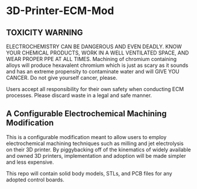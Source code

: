 # 3D-Printer-ECM-Mod
## TOXICITY WARNING
ELECTROCHEMISTRY CAN BE DANGEROUS AND EVEN DEADLY. KNOW YOUR CHEMICAL PRODUCTS, WORK IN A WELL VENTILATED SPACE, AND WEAR PROPER PPE AT ALL TIMES. Machining of chromium containing alloys will produce hexavalent chromium which is just as scary as it sounds and has an extreme propensity to contaminate water and will GIVE YOU CANCER. Do not give yourself cancer, please.

Users accept all responsibility for their own safety when conducting ECM processes. Please discard waste in a legal and safe manner. 

## A Configurable Electrochemical Machining Modification

  This is a configurable modification meant to allow users to employ electrochemical machining techniques such as milling and jet electrolysis on their 3D printer. By piggybacking off of the kinematics of widely available and owned 3D printers, implementation and adoption will be made simpler and less expensive.
  
  This repo will contain solid body models, STLs, and PCB files for any adopted control boards.
